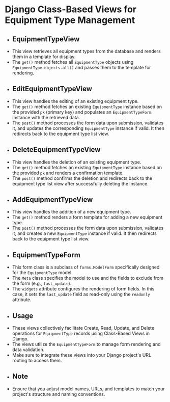 # Django Class-Based Views for Equipment Type Management
- ## EquipmentTypeView
- This view retrieves all equipment types from the database and renders them in a template for display.
- The `get()` method fetches all `EquipmentType` objects using `EquipmentType.objects.all()` and passes them to the template for rendering.
- ## EditEquipmentTypeView
- This view handles the editing of an existing equipment type.
- The `get()` method fetches an existing `EquipmentType` instance based on the provided `pk` (primary key) and populates an `EquipmentTypeForm` instance with the retrieved data.
- The `post()` method processes the form data upon submission, validates it, and updates the corresponding `EquipmentType` instance if valid. It then redirects back to the equipment type list view.
- ## DeleteEquipmentTypeView
- This view handles the deletion of an existing equipment type.
- The `get()` method fetches an existing `EquipmentType` instance based on the provided `pk` and renders a confirmation template.
- The `post()` method confirms the deletion and redirects back to the equipment type list view after successfully deleting the instance.
- ## AddEquipmentTypeView
- This view handles the addition of a new equipment type.
- The `get()` method renders a form template for adding a new equipment type.
- The `post()` method processes the form data upon submission, validates it, and creates a new `EquipmentType` instance if valid. It then redirects back to the equipment type list view.
- ## EquipmentTypeForm
- This form class is a subclass of `forms.ModelForm` specifically designed for the `EquipmentType` model.
- The `Meta` class specifies the model to use and the fields to exclude from the form (e.g., `last_update`).
- The `widgets` attribute configures the rendering of form fields. In this case, it sets the `last_update` field as read-only using the `readonly` attribute.
- ## Usage
- These views collectively facilitate Create, Read, Update, and Delete operations for `EquipmentType` records using Class-Based Views in Django.
- The views utilize the `EquipmentTypeForm` to manage form rendering and data validation.
- Make sure to integrate these views into your Django project's URL routing to access them.
- ## Note
- Ensure that you adjust model names, URLs, and templates to match your project's structure and naming conventions.